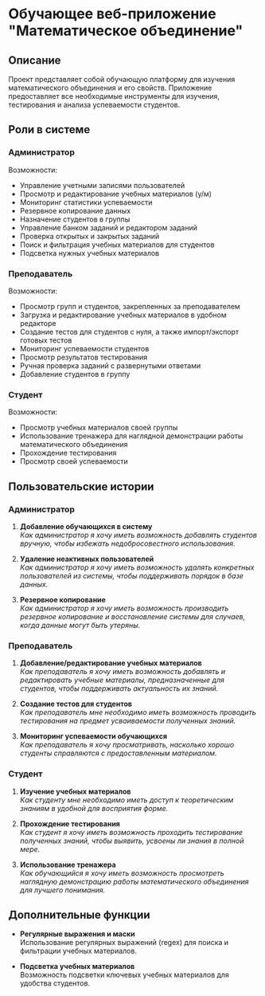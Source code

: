 # Обучающее веб-приложение "Математическое объединение"

## Описание

Проект представляет собой обучающую платформу для изучения математического объединения и его свойств. Приложение предоставляет все необходимые инструменты для изучения, тестирования и анализа успеваемости студентов.

## Роли в системе

### Администратор

Возможности:

- Управление учетными записями пользователей
- Просмотр и редактирование учебных материалов (у/м)
- Мониторинг статистики успеваемости
- Резервное копирование данных
- Назначение студентов в группы
- Управление банком заданий и редактором заданий
- Проверка открытых и закрытых заданий
- Поиск и фильтрация учебных материалов для студентов
- Подсветка нужных учебных материалов

### Преподаватель

Возможности:

- Просмотр групп и студентов, закрепленных за преподавателем
- Загрузка и редактирование учебных материалов в удобном редакторе
- Создание тестов для студентов с нуля, а также импорт/экспорт готовых тестов
- Мониторинг успеваемости студентов
- Просмотр результатов тестирования
- Ручная проверка заданий с развернутыми ответами
- Добавление студентов в группу

### Студент

Возможности:

- Просмотр учебных материалов своей группы
- Использование тренажера для наглядной демонстрации работы математического объединения
- Прохождение тестирования
- Просмотр своей успеваемости

## Пользовательские истории

### Администратор

1. **Добавление обучающихся в систему**  
   *Как администратор я хочу иметь возможность добавлять студентов вручную, чтобы избежать недобросовестного использования.*

2. **Удаление неактивных пользователей**  
   *Как администратор я хочу иметь возможность удалять конкретных пользователей из системы, чтобы поддерживать порядок в базе данных.*

3. **Резервное копирование**  
   *Как администратор я хочу иметь возможность производить резервное копирование и восстановление системы для случаев, когда данные могут быть утеряны.*

### Преподаватель

1. **Добавление/редактирование учебных материалов**  
   *Как преподаватель я хочу иметь возможность добавлять и редактировать учебные материалы, предназначенные для студентов, чтобы поддерживать актуальность их знаний.*

2. **Создание тестов для студентов**  
   *Как преподаватель мне необходимо иметь возможность проводить тестирования на предмет усваиваемости полученных знаний.*

3. **Мониторинг успеваемости обучающихся**  
   *Как преподаватель я хочу просматривать, насколько хорошо студенты справляются с предоставленным материалом.*

### Студент

1. **Изучение учебных материалов**  
   *Как студенту мне необходимо иметь доступ к теоретическим знаниям в удобной для восприятия форме.*

2. **Прохождение тестирования**  
   *Как студент я хочу иметь возможность проходить тестирование полученных знаний, чтобы выявить, усвоены ли знания в полной мере.*

3. **Использование тренажера**  
   *Как обучающийся я хочу иметь возможность просмотреть наглядную демонстрацию работы математического объединения для лучшего понимания.*

## Дополнительные функции

- **Регулярные выражения и маски**  
  Использование регулярных выражений (regex) для поиска и фильтрации учебных материалов.

- **Подсветка учебных материалов**  
  Возможность подсветки ключевых учебных материалов для удобства студентов.
